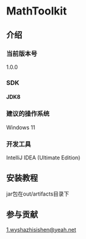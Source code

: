 # MathToolkit

## 介绍

### 当前版本号

1.0.0

### SDK
#### JDK8

### 建议的操作系统

Windows 11

### 开发工具

IntelliJ IDEA (Ultimate Edition)

## 安装教程

jar包在out/artifacts目录下

## 参与贡献

1.wyshazhisishen@yeah.net
